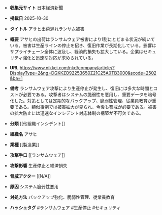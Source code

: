 - **収集元サイト**
日本経済新聞

- **掲載日**
2025-10-30

- **タイトル**
アサヒ出荷遅れランサム被害

- **概要**
アサヒの出荷はランサムウェア被害により1割にとどまる状況が続いている。被害は生産ラインの停止を招き、復旧作業が長期化している。影響はサプライチェーン全体に波及し、経済的損失も拡大している。企業はセキュリティ強化と迅速な対応が求められている。

- **URL**
https://www.nikkei.com/nkd/company/article/?DisplayType=2&ng=DGKKZO92253650Z21C25A0TB3000&scode=2502&ba=1

- **備考**
ランサムウェア攻撃により生産停止が発生し、復旧には多大な時間とコストが必要である。攻撃者はシステムの脆弱性を悪用し、重要データを暗号化した。対策としては定期的なバックアップ、脆弱性管理、従業員教育が重要である。類似事例では被害拡大が見られ、今後も警戒が必要である。被害の拡大防止には迅速なインシデント対応体制の構築が不可欠である。

- **分類**
[[他組織インシデント]]

- **組織名**
アサヒ

- **業種**
[[製造業]]

- **攻撃手口**
[[ランサムウェア]]

- **攻撃影響**
生産停止と経済損失

- **脅威アクター**
[[N/A]]

- **原因**
システム脆弱性悪用

- **対処方法**
バックアップ強化、脆弱性管理、従業員教育

- **ハッシュタグ**
#ランサムウェア #生産停止 #セキュリティ
